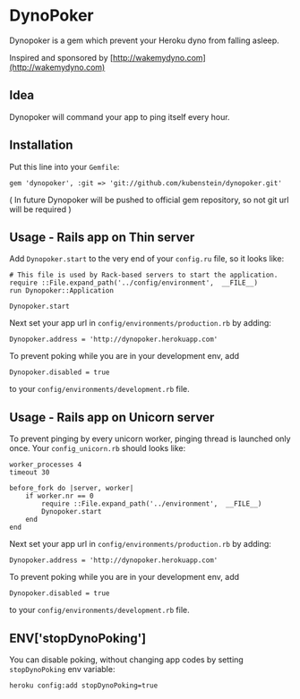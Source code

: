 DynoPoker
=============

Dynopoker is a gem which prevent your Heroku dyno from falling asleep.

Inspired and sponsored by [http://wakemydyno.com](http://wakemydyno.com)

Idea
-------
Dynopoker will command your app to ping itself every hour.

Installation
-------
Put this line into your `Gemfile`:

	gem 'dynopoker', :git => 'git://github.com/kubenstein/dynopoker.git'

( In future Dynopoker will be pushed to official gem repository, so not git url will be required )

Usage - Rails app on Thin server
-----

Add `Dynopoker.start` to the very end of your `config.ru` file, so it looks like:

	# This file is used by Rack-based servers to start the application.
	require ::File.expand_path('../config/environment',  __FILE__)
	run Dynopoker::Application
	
	Dynopoker.start
	
Next set your app url in `config/environments/production.rb` by adding:

	Dynopoker.address = 'http://dynopoker.herokuapp.com'

To prevent poking while you are in your development env, add

	Dynopoker.disabled = true

to your `config/environments/development.rb` file.

Usage - Rails app on Unicorn server
-----

To prevent pinging by every unicorn worker, pinging thread is launched only once. Your `config_unicorn.rb` should looks like:

	worker_processes 4
	timeout 30

	before_fork do |server, worker|
		if worker.nr == 0
			require ::File.expand_path('../environment',  __FILE__)
			Dynopoker.start
		end
	end

Next set your app url in `config/environments/production.rb` by adding:

	Dynopoker.address = 'http://dynopoker.herokuapp.com'

To prevent poking while you are in your development env, add

	Dynopoker.disabled = true

to your `config/environments/development.rb` file.

ENV['stopDynoPoking']
------------

You can disable poking, without changing app codes by setting `stopDynoPoking` env variable:

	heroku config:add stopDynoPoking=true
